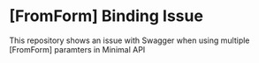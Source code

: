 # [FromForm] Binding Issue

This repository shows an issue with Swagger when using multiple [FromForm] paramters in Minimal API
